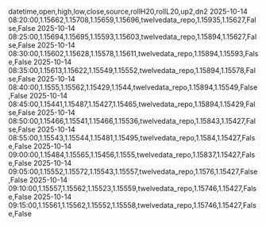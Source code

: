 datetime,open,high,low,close,source,rollH20,rollL20,up2,dn2
2025-10-14 08:20:00,1.15662,1.15708,1.15659,1.15696,twelvedata_repo,1.15935,1.15627,False,False
2025-10-14 08:25:00,1.15694,1.15695,1.15593,1.15603,twelvedata_repo,1.15894,1.15627,False,False
2025-10-14 08:30:00,1.15602,1.15628,1.15578,1.15611,twelvedata_repo,1.15894,1.15593,False,False
2025-10-14 08:35:00,1.15613,1.15622,1.15549,1.15552,twelvedata_repo,1.15894,1.15578,False,False
2025-10-14 08:40:00,1.1555,1.15562,1.15429,1.1544,twelvedata_repo,1.15894,1.15549,False,False
2025-10-14 08:45:00,1.15441,1.15487,1.15427,1.15465,twelvedata_repo,1.15894,1.15429,False,False
2025-10-14 08:50:00,1.15466,1.15541,1.15466,1.15536,twelvedata_repo,1.15843,1.15427,False,False
2025-10-14 08:55:00,1.15543,1.15544,1.15481,1.15495,twelvedata_repo,1.1584,1.15427,False,False
2025-10-14 09:00:00,1.15484,1.15565,1.15456,1.1555,twelvedata_repo,1.15837,1.15427,False,False
2025-10-14 09:05:00,1.15552,1.15572,1.15543,1.15557,twelvedata_repo,1.1576,1.15427,False,False
2025-10-14 09:10:00,1.15557,1.15562,1.15523,1.15559,twelvedata_repo,1.15746,1.15427,False,False
2025-10-14 09:15:00,1.15561,1.15562,1.15552,1.15558,twelvedata_repo,1.15746,1.15427,False,False
